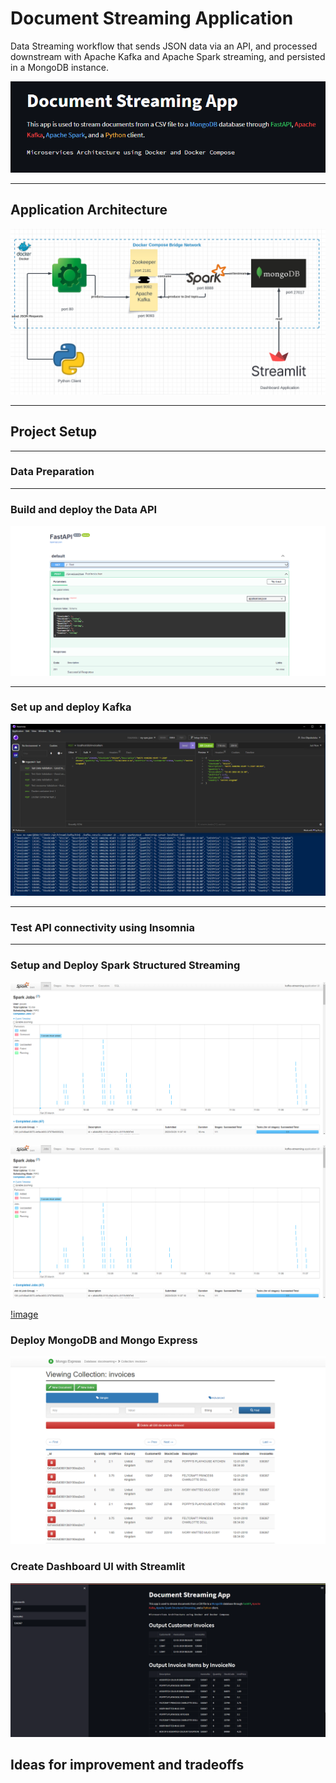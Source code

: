 # Document Streaming Application
Data Streaming workflow that sends JSON data via an API, and processed downstream with Apache Kafka and Apache Spark streaming, and persisted in a MongoDB instance.

![image](https://github.com/ovokpus/document-streaming-pipeline/blob/main/img/doc-streaming-banner.png)

---

## Application Architecture

![image](https://github.com/ovokpus/document-streaming-pipeline/blob/main/img/pipeline-architecture.png)

---

## Project Setup

---

### Data Preparation

---
### Build and deploy the Data API

![image](https://github.com/ovokpus/document-streaming-pipeline/blob/main/img/fastapi-ui.png)


---

### Set up and deploy Kafka

![image](https://github.com/ovokpus/document-streaming-pipeline/blob/main/img/testing-sparkoutput-consumption.png)


---

### Test API connectivity using Insomnia


---

### Setup and Deploy Spark Structured Streaming

![image](https://github.com/ovokpus/document-streaming-pipeline/blob/main/img/spark-ui-01.png)

![image](https://github.com/ovokpus/document-streaming-pipeline/blob/main/img/spark-ui-01.png)

[!image]()

### Deploy MongoDB and Mongo Express

![image](https://github.com/ovokpus/document-streaming-pipeline/blob/main/img/mongo-express-ui.png)

### Create Dashboard UI with Streamlit

![image](https://github.com/ovokpus/document-streaming-pipeline/blob/main/img/streamlit%20dashboard.png)

## Ideas for improvement and tradeoffs
